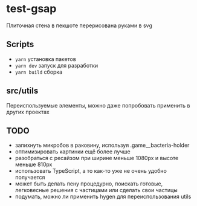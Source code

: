 # test-gsap

Плиточная стена в пекшоте перерисована руками в svg

## Scripts

- `yarn` установка пакетов
- `yarn dev` запуск для разработки
- `yarn build` сборка

## src/utils

Переиспользуемые элементы, можно даже попробовать применить в других проектах

## TODO

- запихнуть микробов в раковину, используя .game__bacteria-holder
- оптимизировать картинки ещё более лучше
- разобраться с ресайзом при ширине меньше 1080px и высоте меньше 810px
- использовать TypeScript, а то как-то уже не очень удобно получается
- может быть делать пену процедурно, поискать готовые, легковесные решения с частицами или сделать свои частицы
- подумать, можно ли применить hygen для переиспользования utils
